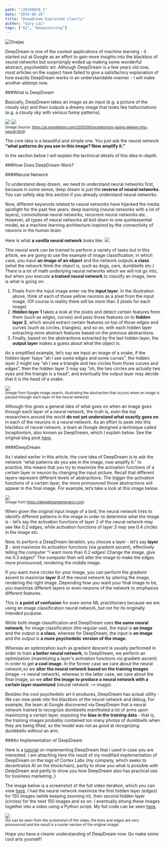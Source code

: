 ```yaml
---
path: "/20190826_1"
date: "2019-08-26"
title: "DeepDream Explained Clearly"
author: "Gary Lai"
tags: ["AI", "DeepLearning"]
---
```


<img src="/images/20190826_1/ovejas.png" alt="Ovejas"/>

DeepDream is one of the coolest applications of machine learning - it started out at Google as an effort to gain more insights into the blackbox of neural networks but surprisingly ended up making some wonderful abstract, psychedelic art. Although DeepDream is a few years old now, most articles on the supject have failed to give a satisfactory explanation of how exactly DeepDream works in an understandable manner - I will make another attempt now.

###What is DeepDream

Basically, DeepDream takes an image as an input (e.g. a picture of the cloudy sky) and then outputs a dreamy image that looks like hallucinations (e.g. a cloudy sky with various funny patterns).

![](./images/20190826_1/skyarrow.png)
![](./images/20190826_1/funny_animals.png)<br/>
<sup>(Image Source: https://ai.googleblog.com/2015/06/inceptionism-going-deeper-into-neural.html)</sup>

The core idea is a beautiful and simple one. You just ask the neural network **“what patterns do you see in this image? Now amplify it.”**

In the section below I will explain the technical details of this idea in-depth.

###How Does DeepDream Work?

####Neural Network

To understand deep dream, we need to understand neural networks first, because in some sense, deep dream is just the **reverse of neural networks**. You can safely skip this section if you already understand neural networks.

Now, different keywords related to neural networks have hijacked the media spotlight for the past few years: deep learning (neural networks with a lot of layers), convolutional neural networks, recurrent neural networks etc. However, all types of neural networks all boil down to one quintessential model, as a machine learning architecture inspired by the connectivity of neurons in the human brain.

Here is what **a vanilla neural network** looks like:
![](./images/20190826_1/neural.png)

This neural work can be trained to perform a variety of tasks but in this article, we are going to use the example of image classification, in which case, you input **an image of an object** and the network outputs **a class** (what the network think the object is, such as dogs, cars, dumbbells etc.)
There is a lot of math underlying neural networks which we will not go into, but when you execute **a trained neural network** to classify an image, here is what is going on:

1. Pixels from the input image enter via the **input layer**. In the illustration above, think of each of those yellow neurons as a pixel from the input image. (Of course in reality there will be more than 3 pixels for each image)
2. **Hidden layer 1** takes a look at the pixels and detect certain features from them (such as edges, curves) and pass those features on to **hidden layer 2**, which would extract certain features on top of those edges and curves (such as circles, triangles), and so on, with each hidden layer extracting more abstract features based on the previous abstractions.
3. Finally, based on the abstractions extracted by the last hidden layer, the **output layer** makes a guess about what the object is.

As a simplified example, let’s say we input an image of a snake, if the hidden layer 1says "ah I see some edges and some curves", the hidden layer 2 might say “ah I see a triangle and two circles from those curves and edges”, then the hidden layer 3 may say “oh, the two circles are actually two eyes and the triangle is a head”, and eventually the output layer may decide that it is the head of a snake.

![](./images/20190826_1/abstraction.jpg)<br/>
<sup>(Image from Google image search, illustrating the abstraction that occurs when an image is passed through each layer of the neural network)</sup>

Although this gives a general idea of what goes on when an image goes through each layer of a neural network, the truth is, even the top researchers around the world **do not yet understand what exactly goes on** in each of the neurons in a neural network. As an effort to peek into this blackbox of neural network, a team at Google designed a technique called Inceptionism, also known as DeepDream, which I explain below. See the original blog post <u>[here](https://ai.googleblog.com/2015/06/inceptionism-going-deeper-into-neural.html)</u>.

####DeepDream

As I stated earlier in this article, the core idea of DeepDream is to ask the network “what patterns do you see in the image, now amplify it.” In practice, this means that you try to maximize the activation functions of a certain layer or neuron by changing the input picture.
Recall that different layers represent different levels of abstractions. The bigger the activation functions of a certain layer, the more pronounced those abstractions will appear in the final image.
For example, let’s take a look at this image below:

![](./images/20190826_1/bird.jpg)<br />
<sup>(Image from https://deepdreamgenerator.com)</sup>

When given the original input image of a bird, the neural network tries to identify different patterns in the image in order to determine what the image is - let’s say the activation functions of layer 2 of the neural network may see like 0.2 edges, while activation functions of layer 3 may see 0.4 circles in the image etc.

Now, to perform a DeepDream iteration, you choose a layer - let’s say **layer 2** - and maximize its activation functions (via gradient ascent), effectively telling the computer “I want more than 0.2 edges! Change the image, give me 0.3 edges!” The computer then will alter the image to make the edges more pronounced, rendering the middle image.

If you want more circles for your image, you can perform the gradient ascent to maximize **layer 3** of the neural network by altering the image, rendering the right image.
Depending how you want your final image to be, you maximize different layers or even neurons of the network to emphasize different features.

This is **a point of confusion** for even some ML practitioners because we are using an image classification neural network, but not for its originally intended purpose.

While both image classification and DeepDream uses **the same neural network**, for image classification (the regular use), the input is **an image** and the output is **a class**, whereas for DeepDream, the input is **an image** and the output is **a more psychedelic version of the image**.

Whereas an optimization such as gradient descent is usually performed in order to train **a better neural network**, in DeepDream, we perform an optimization (maximizing a layer's activation functions via gradietn ascent) in order to get **a cool image**. In the former case we care about the neural network,so we **alter the neural network based on the training images** (image --> neural network), whereas in the latter case, we care about the final image, so we **alter the image to produce a neural network with a certain layer maximized** (neural network --> image).

Besides the cool psychedelic art it produces, DeepDream has actual utility - We can now peek into the blackbox of the neural network and debug. For example, the team at Google discovered via DeepDream that a neural network trained to recognize dumbbells manifested a lot of arms upon maximizing a certain layer, exposing the **bias in the training data** - that is, the training images probably contained too many photos of dumbbells when they are being lifted, so the model was not as good at recognizing dumbbells without an arm.

###An Implementation of DeepDream

Here is a <u>[tutorial](https://pythonprogramming.net/deep-dream-python-playing-neural-network-tensorflow/)</u> on implementing DeepDream that I used in case you are interested. I am attaching here the result of my modified implementation of DeepDream on the logo of Cortex Labs (my company, which seeks to decentralize AI on the blockchain), partly to show you what is possible with DeepDream and partly to show you how DeepDream also has practical use for business marketing ;)

The image below is a screenshot of the full video iteration, which you can view <u>[here](https://www.youtube.com/watch?v=sR8apqcw4uM)</u>. I had the neural network maximize the first hidden layer (edges) for 150 images (while keeping zooming in), then second hidden layer (circles) for the next 150 images and so on. I eventually strung these images together into a video using a Python script. My full code can be seen <u>[here](https://github.com/ghlai9665/deepdream)</u>.

![](./images/20190826_1/cortex.jpg)<br />
<sup>(As can be seen from the screenshot of the video, the lines and edges are very pronounced and the result is a cooler version of the original image)</sup>

Hope you have a clearer understanding of DeepDream now. Go make some cool arts yourself!
